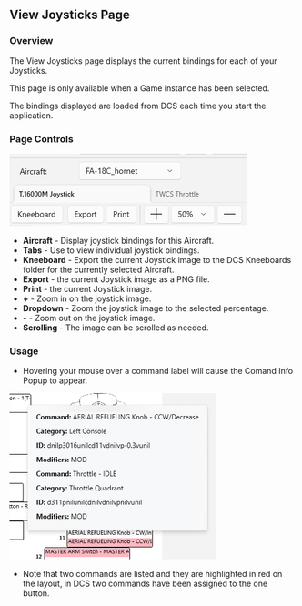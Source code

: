﻿## View Joysticks Page

### Overview

The View Joysticks page displays the current bindings for each of your Joysticks.

This page is only available when a Game instance has been selected.

The bindings displayed are loaded from DCS each time you start the application.

### Page Controls

![Page Controls](ViewJoysticksMenu.png)

- **Aircraft** - Display joystick bindings for this Aircraft.
- **Tabs** - Use to view individual joystick bindings.
- **Kneeboard** - Export the current Joystick image to the DCS Kneeboards folder for the currently selected Aircraft.
- **Export** - the current Joystick image as a PNG file.
- **Print** - the current Joystick image.
- **+** - Zoom in on the joystick image.
- **Dropdown** - Zoom the joystick image to the selected percentage.
- **-** - Zoom out on the joystick image.
- **Scrolling** - The image can be scrolled as needed. 

### Usage

- Hovering your mouse over a command label will cause the Comand Info Popup to appear.

![Command Info Popup](CommandInfoPopup.png)

- Note that two commands are listed and they are highlighted in red on the layout, in DCS two commands have been assigned to the one button.
 